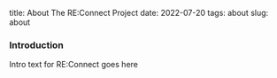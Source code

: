 title: About The RE:Connect Project
date: 2022-07-20
tags: about
slug: about


### Introduction

Intro text for RE:Connect goes here